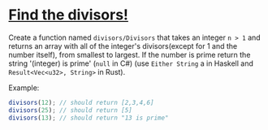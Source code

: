 # [Find the divisors!](https://www.codewars.com/kata/544aed4c4a30184e960010f4)

Create a function named `divisors/Divisors` that takes an integer `n > 1` and returns an array with all of the integer's divisors(except for 1 and the number itself), from smallest to largest. If the number is prime return the string '(integer) is prime' (`null` in C#) (use `Either String` a in Haskell and `Result<Vec<u32>, String>` in Rust).

Example:

```js
divisors(12); // should return [2,3,4,6]
divisors(25); // should return [5]
divisors(13); // should return "13 is prime"
```
